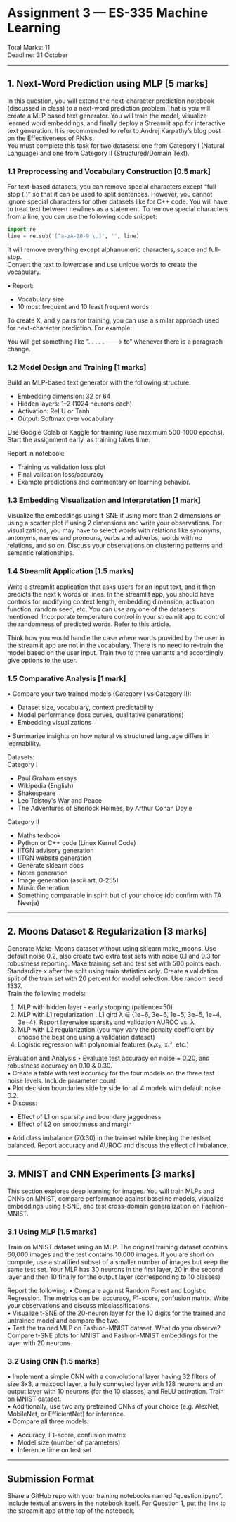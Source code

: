 # Assignment 3 — ES-335 Machine Learning

Total Marks: 11  
Deadline: 31 October

---

## 1. Next-Word Prediction using MLP [5 marks]

In this question, you will extend the next-character prediction notebook (discussed in class) to a next-word prediction problem.That is you will create a MLP based text generator. You will train the model, visualize learned word embeddings, and finally deploy a Streamlit app for interactive text generation. It is recommended to refer to Andrej Karpathy’s blog post on the Effectiveness of RNNs.  
You must complete this task for two datasets: one from Category I (Natural Language) and one from Category II (Structured/Domain Text).

### 1.1 Preprocessing and Vocabulary Construction [0.5 mark]
For text-based datasets, you can remove special characters except “full stop (.)” so that it can be used to split sentences. However, you cannot ignore special characters for other datasets like for C++ code. You will have to treat text between newlines as a statement. To remove special characters from a line, you can use the following code snippet:
```python
import re
line = re.sub('[^a-zA-Z0-9 \.]', '', line)
```
It will remove everything except alphanumeric characters, space and full-stop.  
Convert the text to lowercase and use unique words to create the vocabulary.

• Report:
- Vocabulary size
- 10 most frequent and 10 least frequent words

To create X, and y pairs for training, you can use a similar approach used for next-character prediction. For example:

You will get something like “. . . . . ---> to” whenever there is a paragraph change.

### 1.2 Model Design and Training [1 marks]
Build an MLP-based text generator with the following structure:
- Embedding dimension: 32 or 64
- Hidden layers: 1–2 (1024 neurons each)
- Activation: ReLU or Tanh
- Output: Softmax over vocabulary

Use Google Colab or Kaggle for training (use maximum 500-1000 epochs). Start the assignment early, as training takes time.

Report in notebook:
- Training vs validation loss plot
- Final validation loss/accuracy
- Example predictions and commentary on learning behavior.

### 1.3 Embedding Visualization and Interpretation [1 mark]
Visualize the embeddings using t-SNE if using more than 2 dimensions or using a scatter plot if using 2 dimensions and write your observations. For visualizations, you may have to select words with relations like synonyms, antonyms, names and pronouns, verbs and adverbs, words with no relations, and so on. Discuss your observations on clustering patterns and semantic relationships.

### 1.4 Streamlit Application [1.5 marks]
Write a streamlit application that asks users for an input text, and it then predicts the next k words or lines. In the streamlit app, you should have controls for modifying context length, embedding dimension, activation function, random seed, etc. You can use any one of the datasets mentioned. Incorporate temperature control in your streamlit app to control the randomness of predicted words. Refer to this article.

Think how you would handle the case where words provided by the user in the streamlit app are not in the vocabulary. There is no need to re-train the model based on the user input. Train two to three variants and accordingly give options to the user.

### 1.5 Comparative Analysis [1 mark]
• Compare your two trained models (Category I vs Category II):
- Dataset size, vocabulary, context predictability
- Model performance (loss curves, qualitative generations)
- Embedding visualizations

• Summarize insights on how natural vs structured language differs in learnability.

Datasets:  
Category I
- Paul Graham essays
- Wikipedia (English)
- Shakespeare
- Leo Tolstoy's War and Peace
- The Adventures of Sherlock Holmes, by Arthur Conan Doyle

Category II
- Maths texbook
- Python or C++ code (Linux Kernel Code)
- IITGN advisory generation
- IITGN website generation
- Generate sklearn docs
- Notes generation
- Image generation (ascii art, 0-255)
- Music Generation
- Something comparable in spirit but of your choice (do confirm with TA Neerja)

---

## 2. Moons Dataset & Regularization [3 marks]

Generate Make-Moons dataset without using sklearn make_moons. Use default noise 0.2, also create two extra test sets with noise 0.1 and 0.3 for robustness reporting. Make training set and test set with 500 points each. Standardize x after the split using train statistics only. Create a validation split of the train set with 20 percent for model selection. Use random seed 1337.  
Train the following models:
1. MLP with hidden layer - early stopping (patience=50)  
2. MLP with L1 regularization . L1 gird λ ∈ {1e−6, 3e−6, 1e−5, 3e−5, 1e−4, 3e−4}. Report layerwise sparsity and validation AUROC vs.  λ  
3. MLP with L2 regularization (you may vary the penalty coefficient by choose the best one using a validation dataset)  
4. Logistic regression with polynomial features (x₁x₂, x₁², etc.)

Evaluation and Analysis
• Evaluate test accuracy on noise = 0.20, and robustness accuracy on 0.10 & 0.30.  
• Create a table with test accuracy for the four models on the three test noise levels. Include parameter count.  
• Plot decision boundaries side by side for all 4 models with default noise 0.2.  
• Discuss:
- Effect of L1 on sparsity and boundary jaggedness
- Effect of L2 on smoothness and margin

• Add class imbalance (70:30) in the trainset while keeping the testset balanced. Report accuracy and AUROC and discuss the effect of imbalance.

---

## 3. MNIST and CNN Experiments [3 marks]

This section explores deep learning for images. You will train MLPs and CNNs on MNIST, compare performance against baseline models, visualize embeddings using t-SNE, and test cross-domain generalization on Fashion-MNIST.

### 3.1 Using MLP [1.5 marks]
Train on MNIST dataset using an MLP. The original training dataset contains 60,000 images and the test contains 10,000 images. If you are short on compute, use a stratified subset of a smaller number of images but keep the same test set. Your MLP has 30 neurons in the first layer, 20 in the second layer and then 10 finally for the output layer (corresponding to 10 classes)

Report the following:
• Compare against Random Forest and Logistic Regression. The metrics can be: accuracy, F1-score, confusion matrix. Write your observations and discuss misclassifications.  
• Visualize t-SNE of the 20-neuron layer for the 10 digits for the trained and untrained model and compare the two.  
• Test the trained MLP on Fashion-MNIST dataset. What do you observe? Compare t-SNE plots for MNIST and Fashion-MNIST embeddings for the layer with 20 neurons.

### 3.2 Using CNN [1.5 marks]
• Implement a simple CNN with a convolutional layer having 32 filters of size 3x3, a maxpool layer, a fully connected layer with 128 neurons and an output layer with 10 neurons (for the 10 classes) and ReLU activation. Train on MNIST dataset.  
• Additionally, use two any pretrained CNNs of your choice (e.g. AlexNet, MobileNet, or EfficientNet) for inference.  
• Compare all three models:
- Accuracy, F1-score, confusion matrix
- Model size (number of parameters)
- Inference time on test set

---

## Submission Format

Share a GitHub repo with your training notebooks named “question<number>.ipynb”.  Include textual answers in the notebook itself. For Question 1, put the link to the streamlit app at the top of the notebook.
